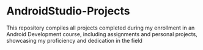 # AndroidStudio-Projects
This repository compiles all projects completed during my enrollment in an Android Development course, including assignments and personal projects, showcasing my proficiency and dedication in the field
